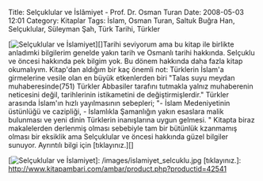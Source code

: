 Title: Selçuklular ve İslâmiyet - Prof. Dr. Osman Turan
Date: 2008-05-03 12:01
Category: Kitaplar
Tags: İslam, Osman Turan, Saltuk Buğra Han, Selçuklular, Süleyman Şah, Türk Tarihi, Türkler

[![Selçuklular ve İslamiyet][]][]Tarihi seviyorum ama bu kitap ile
birlikte anladımki bilgilerim genelde yakın tarih ve Osmanlı tarihi
hakkında. Selçuklu ve öncesi hakkında pek bilgim yok. Bu dönem hakkında
daha fazla kitap okumalıyım. Kitap'dan aldığım bir kaç önemli not:
Türklerin İslam'a girmelerine vesile olan en büyük etkenlerden biri
"Talas suyu meydan muhaberesinde(751) Türkler Abbasiler tarafını
tutmakla yalnız muhaberenin neticesini değil, tarihlerinin istikametini
de değiştirmişlerdir." Türkler arasında İslam'ın hızlı yayılmasının
sebepleri; "- İslam Medeniyetinin üstünlüğü ve cazipliği, - İslamlıkla
Şamanlığın yakın esaslara malik bulunması ve yeni dinin Türklerin
inanışlarına uygun gelmesi. " Kitapta biraz makalelerden derlenmiş
olması sebebiyle tam bir bütünlük kzanmamış olması bir eksiklik ama
Selçuklular ve öncesi hakkında güzel bilgiler sunuyor. Ayrıntılı bilgi
için [tıklayınız.][]

  [Selçuklular ve İslamiyet]: /images/islamiyet_selcuklu-209x300.jpg
    "Selçuklular ve İslamiyet"
  [![Selçuklular ve İslamiyet][]]: /images/islamiyet_selcuklu.jpg
  [tıklayınız.]: http://www.kitapambari.com/ambar/product.php?productid=42541
